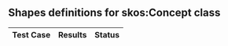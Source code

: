 
## Shapes definitions for skos:Concept class

| Test Case | Results | Status |
| --- | --- | --- |
